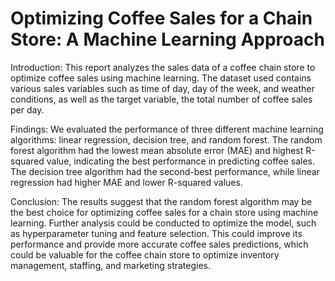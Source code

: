 # Optimizing Coffee Sales for a Chain Store: A Machine Learning Approach

Introduction:
This report analyzes the sales data of a coffee chain store to optimize coffee sales using machine learning. The dataset used contains various sales variables such as time of day, day of the week, and weather conditions, as well as the target variable, the total number of coffee sales per day.

Findings:
We evaluated the performance of three different machine learning algorithms: linear regression, decision tree, and random forest. The random forest algorithm had the lowest mean absolute error (MAE) and highest R-squared value, indicating the best performance in predicting coffee sales. The decision tree algorithm had the second-best performance, while linear regression had higher MAE and lower R-squared values.

Conclusion:
The results suggest that the random forest algorithm may be the best choice for optimizing coffee sales for a chain store using machine learning. Further analysis could be conducted to optimize the model, such as hyperparameter tuning and feature selection. This could improve its performance and provide more accurate coffee sales predictions, which could be valuable for the coffee chain store to optimize inventory management, staffing, and marketing strategies.
